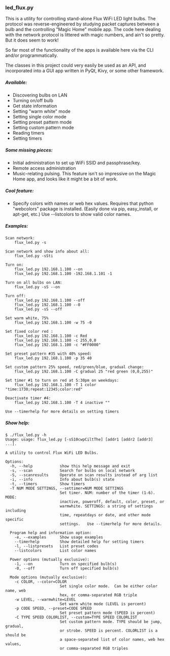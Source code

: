 ### led_flux.py 

This is a utility for controlling stand-alone Flux WiFi LED light bulbs.
The protocol was reverse-engineered by studying packet captures between a 
bulb and the controlling "Magic Home" mobile app.  The code here dealing 
with the network protocol is littered with magic numbers, and ain't so pretty.
But it does seem to work!

So far most of the functionality of the apps is available here via the CLI
and/or programmatically.

The classes in this project could very easily be used as an API, and incorporated into a GUI app written 
in PyQt, Kivy, or some other framework.

##### Available:
* Discovering bulbs on LAN
* Turning on/off bulb
* Get state information
* Setting "warm white" mode
* Setting single color mode
* Setting preset pattern mode
* Setting custom pattern mode
* Reading timers
* Setting timers
	
##### Some missing pieces:
* Initial administration to set up WiFi SSID and passphrase/key.
* Remote access administration
* Music-relating pulsing. This feature isn't so impressive on the Magic Home app, 
and looks like it might be a bit of work.
	  
##### Cool feature:
* Specify colors with names or web hex values.  Requires that python "webcolors" 
package is installed.  (Easily done via pip, easy_install, or apt-get, etc.) Use --listcolors to show valid color names.

##### Examples:
```
Scan network:
	flux_led.py -s

Scan network and show info about all:
	flux_led.py -sSti

Turn on:
	flux_led.py 192.168.1.100 --on
	flux_led.py 192.168.1.100 -192.168.1.101 -1

Turn on all bulbs on LAN:
	flux_led.py -sS --on

Turn off:
	flux_led.py 192.168.1.100 --off
	flux_led.py 192.168.1.100 --0
	flux_led.py -sS --off
	
Set warm white, 75%
	flux_led.py 192.168.1.100 -w 75 -0	

Set fixed color red :
	flux_led.py 192.168.1.100 -c Red
	flux_led.py 192.168.1.100 -c 255,0,0
	flux_led.py 192.168.1.100 -c "#FF0000"
	
Set preset pattern #35 with 40% speed:	
	flux_led.py 192.168.1.100 -p 35 40
	
Set custom pattern 25% speed, red/green/blue, gradual change:
	flux_led.py 192.168.1.100 -C gradual 25 "red green (0,0,255)"
	
Set timer #1 to turn on red at 5:30pm on weekdays:
	flux_led.py 192.168.1.100 -T 1 color "time:1730;repeat:12345;color:red"
	
Deactivate timer #4:
	flux_led.py 192.168.1.100 -T 4 inactive ""

Use --timerhelp for more details on setting timers
```
	
##### Show help:
```	
$ ./flux_led.py -h
Usage: usage: flux_led.py [-sS10cwpCiltThe] [addr1 [addr2 [addr3] ...].

A utility to control Flux WiFi LED Bulbs.

Options:
  -h, --help            show this help message and exit
  -s, --scan            Search for bulbs on local network
  -S, --scanresults     Operate on scan results instead of arg list
  -i, --info            Info about bulb(s) state
  -t, --timers          Show timers
  -T NUM MODE SETTINGS, --settimer=NUM MODE SETTINGS
                        Set timer. NUM: number of the timer (1-6). MODE:
                        inactive, poweroff, default, color, preset, or
                        warmwhite. SETTINGS: a string of settings including
                        time, repeatdays or date, and other mode specific
                        settings.   Use --timerhelp for more details.

  Program help and information option:
    -e, --examples      Show usage examples
    --timerhelp         Show detailed help for setting timers
    -l, --listpresets   List preset codes
    --listcolors        List color names

  Power options (mutually exclusive):
    -1, --on            Turn on specified bulb(s)
    -0, --off           Turn off specified bulb(s)

  Mode options (mutually exclusive):
    -c COLOR, --color=COLOR
                        Set single color mode.  Can be either color name, web
                        hex, or comma-separated RGB triple
    -w LEVEL, --warmwhite=LEVEL
                        Set warm white mode (LEVEL is percent)
    -p CODE SPEED, --preset=CODE SPEED
                        Set preset pattern mode (SPEED is percent)
    -C TYPE SPEED COLORLIST, --custom=TYPE SPEED COLORLIST
                        Set custom pattern mode. TYPE should be jump, gradual,
                        or strobe. SPEED is percent. COLORLIST is a should be
                        a space-separated list of color names, web hex values,
                        or comma-separated RGB triples

```
